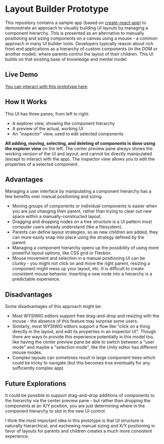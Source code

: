 # Layout Builder Prototype

This repository contains a sample app (based on [create-react-app](https://create-react-app.dev/)) to demonstrate an approach to visually building UI layouts by managing a component hierarchy. This is presented as an alternative to manually positioning and sizing components on a canvas using a mouse - a common approach in many UI builder tools. Developers typically reason about rich front end applications as a hierarchy of custom components (in the DOM or another model), where parents control the layout of their children. This UI builds on that existing base of knowledge and mental model.

## Live Demo

[You can interact with this prototype here](https://kwhinnery.github.io/layout-builder/).

## How It Works

This UI has three panes, from left to right:

* A explorer view, showing the component hierarchy
* A preview of the actual, working UI
* An "inspector" view, used to edit selected components

**All adding, moving, selecting, and deleting of components is done using the explorer view** on the left. The center preview pane always shows the working version of the UI and layout, and cannot be directly manipulated (except to interact with the app). The inspector view allows you to edit the properties of a selected component.

## Advantages

Managing a user interface by manipulating a component hierarchy has a few benefits over manual positioning and sizing.

* Moving groups of components or individual components is easier when you are just changing their parent, rather than trying to clear out new space within a manually-constructed layout.
* Dragging and dropping nodes on a tree structure is a UI pattern most computer users already understand (like a filesystem).
* Parents can define layout strategies, so as new children are added, they can more easily snap into place using the strategy defined by the parent. 
* Managing a component hierarchy opens up the possibility of using more powerful layout options, like CSS grid or Flexbox.
* Mouse movement and selection in a manual positioning UI can be clunky - you might not click on and move the right parent, resizing a component might mess up your layout, etc. It is difficult to create consistent mouse behavior. Inserting a new node into a hierarchy is a predictable experience.

## Disadvantages

Some disadvantages of this approach might be:

* Most WYSIWIG editors support free drag-and-drop and resizing with the mouse - the absence of this feature may surprise some users. 
* Similarly, most WYSIWIG editors support a flow like "click on a thing directly in the layout, and edit its properties in an inspector UI". Though there are ways to provide this experience potentially in this model too, like having the center preview pane be able to switch between a "user mode" and maybe a "selection mode", like the Unity editor has different mouse modes.
* Complex layouts can sometimes result in large component trees which could be tricky to navigate (but this becomes true eventually for any sufficiently complex app)

## Future Explorations

It could be possible to support drag-and-drop additions of components to the hierarchy via the center preview pane - but rather than dropping the components at an X/Y position, you are just determining where in the component hierarchy to slot in the new UI control.

I think the most important idea in this prototype is that UI structure is naturally hierarchical, and eschewing manual sizing and X/Y positioning in favor of layouts for parents and children creates a much more consistent experience.
